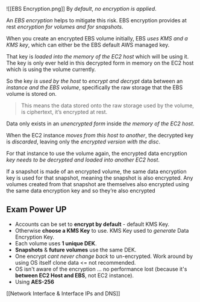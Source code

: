 ![[EBS Encryption.png]]
By *default*, *no encryption is applied*. 

An *EBS encryption* helps to mitigate this risk. EBS encryption provides at rest *encryption for volumes and for snapshots*.

When you create an encrypted EBS volume initially, EBS *uses KMS and a KMS key*, which can either be the EBS default AWS managed key.

That key is *loaded into the memory of the EC2 host* which will be using it. The key is only ever held in this decrypted form in memory on the EC2 host which is using the volume currently.

So the key *is used by the host* to *encrypt and decrypt* data between an *instance and the EBS volume*, specifically the raw storage that the EBS volume is stored on.

> This means the data stored onto the raw storage used by the volume, is ciphertext, it’s encrypted at rest.

Data only exists in an *unencrypted form* inside *the memory of the EC2 host*.

When the EC2 instance *moves from this host to another*, the decrypted key is *discarded*, leaving only the *encrypted version with the disc*.

For that instance to use the volume again, the encrypted data encryption *key needs to be decrypted and loaded into another EC2 host*.

If a snapshot is made of an encrypted volume, the same data encryption key is used for that snapshot, meaning the snapshot is also encrypted. Any volumes created from that snapshot are themselves also encrypted using the same data encryption key and so they’re also encrypted
## Exam Power UP
- Accounts can be set to **encrypt by default** - default KMS Key.
- Otherwise **choose a KMS Key** to use. KMS Key used to *generate* Data Encryption Key.
- Each volume uses **1 unique DEK**.
- **Snapshots** & **future volumes** use the same DEK.
- One encrypt *cant never change back* to un-encrypted. Work around by using OS itself clone data <= not recommended.
- OS isn't aware of the encryption ... no performance lost (because it's **between EC2 Host and EBS**, not EC2 instance).
- Using **AES-256**

[[Network Interface & Interface IPs and DNS]]